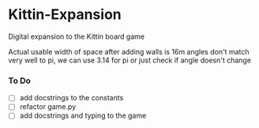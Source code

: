 # Kittin-Expansion
Digital expansion to the Kittin board game




Actual usable width of space after adding walls is 16m
angles don't match very well to pi, we can use 3.14 for pi or just check if angle doesn't change


### To Do
- [ ] add docstrings to the constants
- [ ] refactor game.py
- [ ] add docstrings and typing to the game